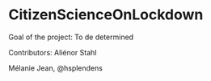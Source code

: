 # CitizenScienceOnLockdown

Goal of the project: To de determined


Contributors: 
Aliénor Stahl

Mélanie Jean, @hsplendens
